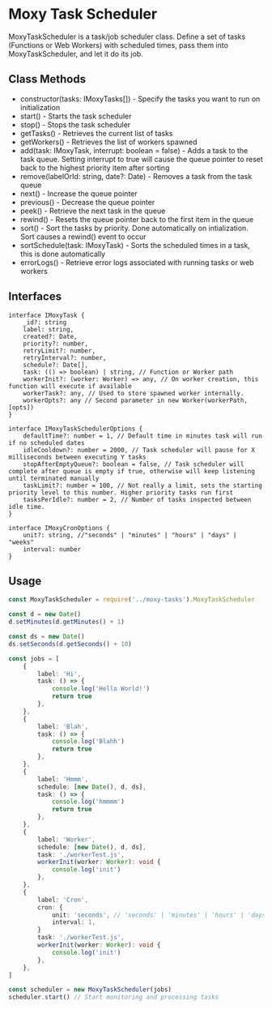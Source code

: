# Moxy Task Scheduler
MoxyTaskScheduler is a task/job scheduler class. Define a set of tasks (Functions or Web Workers) with scheduled times, pass them into MoxyTaskScheduler, and let it do its job.

## Class Methods
* constructor(tasks: IMoxyTasks[]) - Specify the tasks you want to run on initialization
* start() - Starts the task scheduler
* stop() - Stops the task scheduler
* getTasks() - Retrieves the current list of tasks
* getWorkers() - Retrieves the list of workers spawned
* add(task: IMoxyTask, interrupt: boolean = false) - Adds a task to the task queue. Setting interrupt to true will cause the queue pointer to reset back to the highest priority item after sorting
* remove(labelOrId: string, date?: Date) - Removes a task from the task queue
* next() - Increase the queue pointer
* previous() - Decrease the queue pointer
* peek() - Retrieve the next task in the queue
* rewind() - Resets the queue pointer back to the first item in the queue
* sort() - Sort the tasks by priority. Done automatically on intialization. Sort causes a rewind() event to occur
* sortSchedule(task: IMoxyTask) - Sorts the scheduled times in a task, this is done automatically
* errorLogs() - Retrieve error logs associated with running tasks or web workers


## Interfaces
```
interface IMoxyTask {
    _id?: string
    label: string,
    created?: Date,
    priority?: number,
    retryLimit?: number,
    retryInterval?: number,
    schedule?: Date[],
    task: (() => boolean) | string, // Function or Worker path
    workerInit?: (worker: Worker) => any, // On worker creation, this function will execute if available
    workerTask?: any, // Used to store spawned worker internally.
    workerOpts?: any // Second parameter in new Worker(workerPath, [opts])
}

interface IMoxyTaskSchedulerOptions {
    defaultTime?: number = 1, // Default time in minutes task will run if no scheduled dates
    idleCooldown?: number = 2000, // Task scheduler will pause for X milliseconds between executing Y tasks
    stopAfterEmptyQueue?: boolean = false, // Task scheduler will complete after queue is empty if true, otherwise will keep listening until terminated manually
    taskLimit?: number = 100, // Not really a limit, sets the starting priority level to this number. Higher priority tasks run first
    tasksPerIdle?: number = 2, // Number of tasks inspected between idle time.
}

interface IMoxyCronOptions {
    unit?: string, //"seconds" | "minutes" | "hours" | "days" | "weeks"
    interval: number
}
```

## Usage
```typescript
const MoxyTaskScheduler = require('../moxy-tasks').MoxyTaskScheduler

const d = new Date()
d.setMinutes(d.getMinutes() + 1)

const ds = new Date()
ds.setSeconds(d.getSeconds() + 10)

const jobs = [
    {
        label: 'Hi',
        task: () => {
            console.log('Hello World!')
            return true
        },
    },
    {
        label: 'Blah',
        task: () => {
            console.log('Blahh')
            return true
        },
    },
    {
        label: 'Hmmm',
        schedule: [new Date(), d, ds],
        task: () => {
            console.log('hmmmm')
            return true
        },
    },
    {
        label: 'Worker',
        schedule: [new Date(), d, ds],
        task: './workerTest.js',
        workerInit(worker: Worker): void {
            console.log('init')
        },
    },
    {
        label: 'Cron',
        cron: {
            unit: 'seconds', // 'seconds' | 'minutes' | 'hours' | 'days' | 'weeks'
            interval: 1,
        }
        task: './workerTest.js',
        workerInit(worker: Worker): void {
            console.log('init')
        },
    },
]

const scheduler = new MoxyTaskScheduler(jobs)
scheduler.start() // Start monitoring and processing tasks
```
